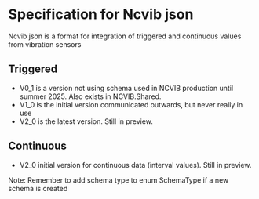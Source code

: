 # Specification for Ncvib json

Ncvib json is a format for integration of triggered and continuous values from vibration sensors

## Triggered
* V0_1 is a version not using schema used in NCVIB production until summer 2025. Also exists in NCVIB.Shared.
* V1_0 is the initial version communicated outwards, but never really in use
* V2_0 is the latest version. Still in preview.

## Continuous
* V2_0 initial version for continuous data (interval values). Still in preview.

Note: Remember to add schema type to enum SchemaType if a new schema is created
